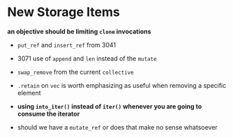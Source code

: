 # New Storage Items

**an objective should be limiting `clone` invocations**

* `put_ref` and `insert_ref` from 3041
* 3071 use of `append` and `len` instead of the `mutate`
* `swap_remove` from the current `collective`
* `.retain` on `vec` is worth emphasizing as useful when removing a specific element
* **using `into_iter()` instead of `iter()` whenever you are going to consume the iterator**

* should we have a `mutate_ref` or does that make no sense whatsoever